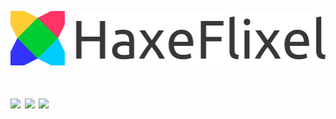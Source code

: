 ![](https://raw.githubusercontent.com/gmantaos/haxeflixel-docker/master/logo.png)

[![](https://img.shields.io/docker/pulls/gmantaos/haxeflixel.svg)](https://hub.docker.com/r/gmantaos/haxeflixel)
[![](https://images.microbadger.com/badges/image/gmantaos/haxeflixel.svg)](https://hub.docker.com/r/gmantaos/haxeflixel)
[![](https://images.microbadger.com/badges/version/gmantaos/haxeflixel.svg)](https://hub.docker.com/r/gmantaos/haxeflixel)
==========


